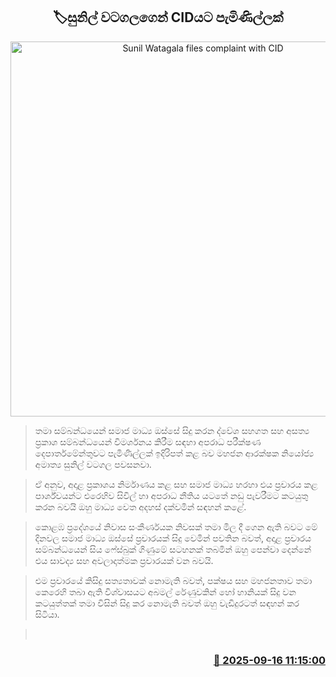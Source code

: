 <p align='center'><b><h2 align='center' title='Sunil Watagala files complaint with CID'>🏷සුනිල් වටගලගෙන් CIDයට පැමිණිල්ලක්</h2></b></p>
<p align='center'><img src='https://helakuru.sgp1.cdn.digitaloceanspaces.com/esana/images/lib/sunil-watagala-tt.jpg' width='600' alt='Sunil Watagala files complaint with CID'></p>

> තමා සම්බන්ධයෙන් සමාජ මාධ්‍ය ඔස්සේ සිදු කරන ද්වේශ සහගත සහ අසත්‍ය ප්‍රකාශ සම්බන්ධයෙන් විමර්ශනය කිරීම සඳහා අපරාධ පරීක්ෂණ දෙපාර්තමේන්තුවට පැමිණිල්ලක් ඉදිරිපත් කළ බව මහජන ආරක්ෂක නියෝජ්‍ය අමාත්‍ය සුනිල් වටගල පවසනවා.

> ඒ අනුව, අදාළ ප්‍රකාශය නිර්මාණය කළ සහ සමාජ මාධ්‍ය හරහා එය ප්‍රචාරය කළ පාර්ශ්වයන්ට එරෙහිව සිවිල් හා අපරාධ නීතිය යටතේ නඩු පැවරීමට කටයුතු කරන බවයි ඔහු මාධ්‍ය වෙත අදහස් දක්වමින් සඳහන් කළේ.

> කොළඹ ප්‍රදේශයේ නිවාස සංකීර්ණයක නිවසක් තමා මිල දී ගෙන ඇති බවට මේ දිනවල සමාජ මාධ්‍ය ඔස්සේ ප්‍රචාරයක් සිදු වෙමින් පවතින බවත්, අදාළ ප්‍රචාරය සම්බන්ධයෙන් සිය ෆේස්බුක් ගිණුමේ සටහනක් තබමින් ඔහු පෙන්වා දෙන්නේ එය සාවද්‍ය සහ අවලාදාත්මක ප්‍රචාරයක් වන බවයි.

> එම ප්‍රචාරයේ කිසිදු සත්‍යතාවක් නොමැති බවත්, පක්ෂය සහ මහජනතාව තමා කෙරෙහි තබා ඇති විශ්වාසයට අබමල් රේණුවකින් හෝ හානියක් සිදු වන කටයුත්තක් තමා විසින් සිදු කර නොමැති බවත් ඔහු වැඩිදුරටත් සඳහන් කර සිටියා.

>  



<h3 align='right'><a href='https://www.helakuru.lk/esana/p/113662/'>📅 2025-09-16 11:15:00</a></h3>
